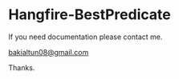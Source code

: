 # Hangfire-BestPredicate


If you need documentation please contact me.


bakialtun08@gmail.com

Thanks.
